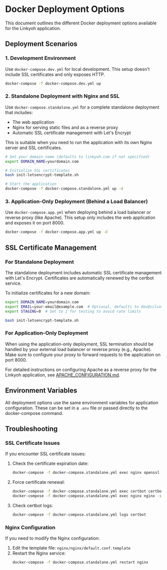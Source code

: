 # Docker Deployment Options

This document outlines the different Docker deployment options available for the Linkyoh application.

## Deployment Scenarios

### 1. Development Environment

Use `docker-compose.dev.yml` for local development. This setup doesn't include SSL certificates and only exposes HTTP.

```bash
docker-compose -f docker-compose.dev.yml up
```

### 2. Standalone Deployment with Nginx and SSL

Use `docker-compose.standalone.yml` for a complete standalone deployment that includes:
- The web application
- Nginx for serving static files and as a reverse proxy
- Automatic SSL certificate management with Let's Encrypt

This is suitable when you need to run the application with its own Nginx server and SSL certificates.

```bash
# Set your domain name (defaults to linkyoh.com if not specified)
export DOMAIN_NAME=yourdomain.com

# Initialize SSL certificates
bash init-letsencrypt-template.sh

# Start the application
docker-compose -f docker-compose.standalone.yml up -d
```

### 3. Application-Only Deployment (Behind a Load Balancer)

Use `docker-compose.app.yml` when deploying behind a load balancer or reverse proxy (like Apache). This setup only includes the web application and exposes it on port 8000.

```bash
docker-compose -f docker-compose.app.yml up -d
```

## SSL Certificate Management

### For Standalone Deployment

The standalone deployment includes automatic SSL certificate management with Let's Encrypt. Certificates are automatically renewed by the certbot service.

To initialize certificates for a new domain:

```bash
export DOMAIN_NAME=yourdomain.com
export EMAIL=your-email@example.com  # Optional, defaults to dev@silvatech.org
export STAGING=0  # Set to 1 for testing to avoid rate limits

bash init-letsencrypt-template.sh
```

### For Application-Only Deployment

When using the application-only deployment, SSL termination should be handled by your external load balancer or reverse proxy (e.g., Apache). Make sure to configure your proxy to forward requests to the application on port 8000.

For detailed instructions on configuring Apache as a reverse proxy for the Linkyoh application, see [APACHE_CONFIGURATION.md](APACHE_CONFIGURATION.md).

## Environment Variables

All deployment options use the same environment variables for application configuration. These can be set in a `.env` file or passed directly to the docker-compose command.

## Troubleshooting

### SSL Certificate Issues

If you encounter SSL certificate issues:

1. Check the certificate expiration date:
   ```bash
   docker-compose -f docker-compose.standalone.yml exec nginx openssl x509 -in /etc/letsencrypt/live/$DOMAIN_NAME/fullchain.pem -text -noout | grep "Not After"
   ```

2. Force certificate renewal:
   ```bash
   docker-compose -f docker-compose.standalone.yml exec certbot certbot renew --force-renewal
   docker-compose -f docker-compose.standalone.yml exec nginx nginx -s reload
   ```

3. Check certbot logs:
   ```bash
   docker-compose -f docker-compose.standalone.yml logs certbot
   ```

### Nginx Configuration

If you need to modify the Nginx configuration:

1. Edit the template file: `nginx/nginx/default.conf.template`
2. Restart the Nginx service:
   ```bash
   docker-compose -f docker-compose.standalone.yml restart nginx
   ```
